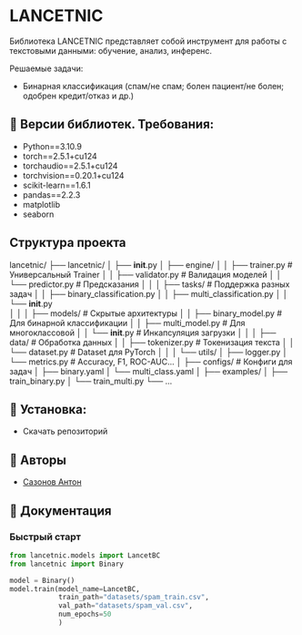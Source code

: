 # LANCETNIC 

Библиотека LANCETNIC представляет собой инструмент для работы с текстовыми данными: обучение, анализ, инференс.

Решаемые задачи:
- Бинарная классификация (спам/не спам; болен пациент/не болен; одобрен кредит/отказ и др.)


## 🔑 Версии библиотек. Требования:

- Python==3.10.9
- torch==2.5.1+cu124
- torchaudio==2.5.1+cu124
- torchvision==0.20.1+cu124
- scikit-learn==1.6.1
- pandas==2.2.3
- matplotlib
- seaborn

## Структура проекта

lancetnic/
├── lancetnic/
│   ├── __init__.py
│   ├── engine/
│   │   ├── trainer.py                  # Универсальный Trainer
│   │   ├── validator.py                # Валидация моделей
│   │   └── predictor.py                # Предсказания
│   │
│   ├── tasks/                          # Поддержка разных задач
│   │   ├── binary_classification.py
│   │   ├── multi_classification.py
│   │   └── __init__.py          
│   │
│   ├── models/                         # Скрытые архитектуры
│   │   ├── binary_model.py             # Для бинарной классификации
│   │   ├── multi_model.py              # Для многоклассовой
│   │   └── __init__.py                 # Инкапсуляция загрузки
│   │
│   ├── data/                           # Обработка данных
│   │   ├── tokenizer.py                # Токенизация текста
│   │   └── dataset.py                  # Dataset для PyTorch
│   │
│   └── utils/
│       ├── logger.py
│       └── metrics.py                   # Accuracy, F1, ROC-AUC...
│
├── configs/                             # Конфиги для задач
│   ├── binary.yaml
│   └── multi_class.yaml
│
├── examples/
│   ├── train_binary.py
│   └── train_multi.py
└── ...

## 🚀 Установка:

- Скачать репозиторий



## 👥 Авторы

- [Сазонов Антон](https://github.com/Lancet52)


## 📄 Документация
### Быстрый старт
```Python
from lancetnic.models import LancetBC
from lancetnic import Binary

model = Binary()
model.train(model_name=LancetBC,
            train_path="datasets/spam_train.csv",
            val_path="datasets/spam_val.csv",
            num_epochs=50
            )
            
```

